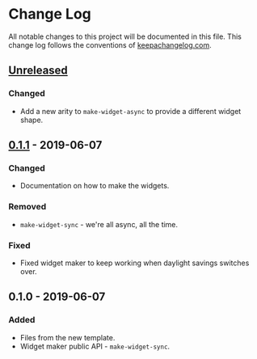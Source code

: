 # Change Log
All notable changes to this project will be documented in this file. This change log follows the conventions of [keepachangelog.com](http://keepachangelog.com/).

## [Unreleased]
### Changed
- Add a new arity to `make-widget-async` to provide a different widget shape.

## [0.1.1] - 2019-06-07
### Changed
- Documentation on how to make the widgets.

### Removed
- `make-widget-sync` - we're all async, all the time.

### Fixed
- Fixed widget maker to keep working when daylight savings switches over.

## 0.1.0 - 2019-06-07
### Added
- Files from the new template.
- Widget maker public API - `make-widget-sync`.

[Unreleased]: https://github.com/your-name/bhatkhande-spec/compare/0.1.1...HEAD
[0.1.1]: https://github.com/your-name/bhatkhande-spec/compare/0.1.0...0.1.1
